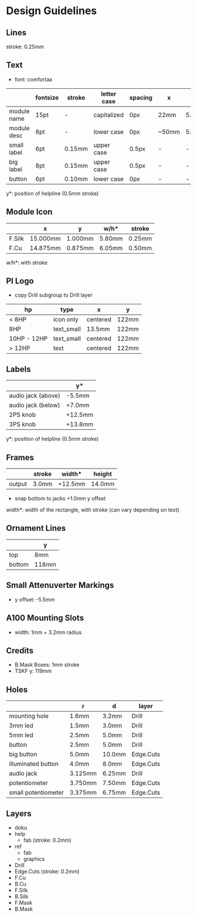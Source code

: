 # Design Guidelines

## Lines

stroke: 0.25mm

## Text

* font: comfortaa

|             | fontsize | stroke | letter case | spacing |     x |    y* |
| ----------- | -------- | ------ | ----------- | ------- | ----- | ----- |
| module name |     15pt |      - | capitalized |     0px |  22mm | 5.7mm |
| module desc |      8pt |      - |  lower case |     0px | ~50mm | 5.7mm |
| small label |      6pt | 0.15mm |  upper case |   0.5px |     - |     - |
| big label   |      8pt | 0.15mm |  upper case |   0.5px |     - |     - |
| button      |      6pt | 0.10mm |  lower case |     0px |     - |     - |

y*: position of helpline (0.5mm stroke)

## Module Icon

|          |        x |       y |    w/h* | stroke |
| -------- | -------- | ------- | ------- | ------ |
| F.Silk   | 15.000mm | 1.000mm |  5.80mm | 0.25mm |
| F&#46;Cu | 14.875mm | 0.875mm |  6.05mm | 0.50mm |

w/h*: with stroke

## PI Logo

* copy Drill subgroup to Drill layer

| hp          | type       |        x |     y |
| ----------- | ---------- | -------- | ----- |
| < 8HP       | icon only  | centered | 122mm |
| 8HP         | text_small |   13.5mm | 122mm |
| 10HP - 12HP | text_small | centered | 122mm |
| > 12HP      | text       | centered | 122mm |

## Labels

|                    |       y* |
| ------------------ | -------- |
| audio jack (above) |   -5.5mm |
| audio jack (below) |   +7.0mm |
| 2PS knob           |  +12.5mm |
| 3PS knob           |  +13.8mm |

y*: position of helpline (0.5mm stroke)

## Frames

|        | stroke |  width* | height |
| ------ | ------ | ------- | ------ |
| output |  3.0mm | +12.5mm | 14.0mm |

* snap bottom to jacks +1.0mm y offset

width*: width of the rectangle, with stroke (can vary depending on text)

## Ornament Lines

|        |     y |
| ------ | ----- |
| top    |   8mm |
| bottom | 118mm |

## Small Attenuverter Markings

* y offset: -5.5mm

## A100 Mounting Slots

* width: 1mm + 3.2mm radius

## Credits

* B.Mask Boxes: 1mm stroke
* TSKF y: 119mm

## Holes

|                     |       r |      d | layer     |
| ------------------- | ------- | ------ | --------- |
| mounting hole       |   1.6mm |  3.2mm | Drill     |
| 3mm led             |   1.5mm |  3.0mm | Drill     |
| 5mm led             |   2.5mm |  5.0mm | Drill     |
| button              |   2.5mm |  5.0mm | Drill     |
| big button          |   5.0mm | 10.0mm | Edge.Cuts |
| illuminated button  |   4.0mm |  8.0mm | Edge.Cuts |
| audio jack          | 3.125mm | 6.25mm | Drill     |
| potentiometer       | 3.750mm | 7.50mm | Edge.Cuts |
| small potentiometer | 3.375mm | 6.75mm | Edge.Cuts |

## Layers

* doku
* help
  * fab (stroke: 0.2mm)
* ref
  * fab
  * graphics
* Drill
* Edge.Cuts (stroke: 0.2mm)
* F&#46;Cu
* B&#46;Cu
* F.Silk
* B.Silk
* F.Mask
* B.Mask
